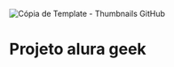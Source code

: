 ![Cópia de Template - Thumbnails GitHub](https://user-images.githubusercontent.com/117394461/213940051-ad99be9a-c1f4-4c98-a595-1706527035e3.png)
# Projeto alura geek

